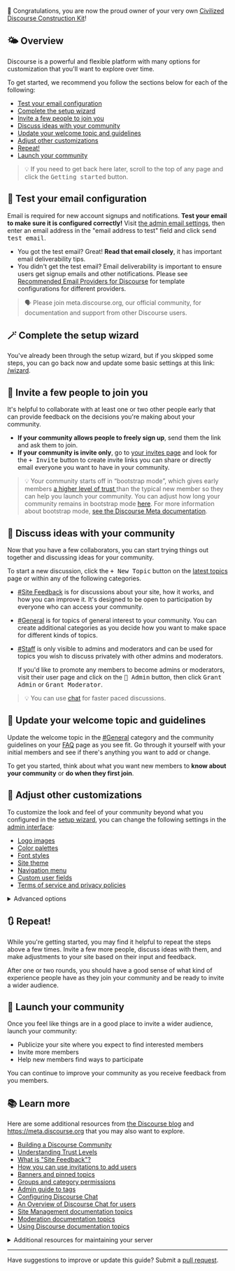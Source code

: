 :hatching_chick: Congratulations, you are now the proud owner of your very own [Civilized Discourse Construction Kit](https://www.discourse.org)!

## :sun_behind_small_cloud: Overview

Discourse is a powerful and flexible platform with many options for customization that you'll want to explore over time.

To get started, we recommend you follow the sections below for each of the following:

- [Test your email configuration](#email-test-your-email-configuration-2)
- [Complete the setup wizard](#magic_wand-complete-the-setup-wizard-3)
- [Invite a few people to join you](#handshake-invite-a-few-people-to-join-you-4)
- [Discuss ideas with your community](#thought_balloon-discuss-ideas-with-your-community-5)
- [Update your welcome topic and guidelines](#wave-update-your-welcome-topic-and-guidelines-6)
- [Adjust other customizations](#art-adjust-other-customizations-7)
- [Repeat!](#arrows_clockwise-repeat-8)
- [Launch your community](#rocket-launch-your-community-9)

> :bulb: If you need to get back here later, scroll to the top of any page and click the <kbd>Getting started</kbd> button.

## :email: Test your email configuration

Email is required for new account signups and notifications. **Test your email to make sure it is configured correctly!**  Visit [the admin email settings](%{base_url}/admin/email), then enter an email address in the "email address to test" field and click <kbd>send test email</kbd>.

- You got the test email?
  Great! **Read that email closely**, it has important email deliverability tips.
- You didn't get the test email?
  Email deliverability is important to ensure users get signup emails and other notifications. Please see [Recommended Email Providers for Discourse](https://github.com/discourse/discourse/blob/main/docs/INSTALL-email.md) for template configurations for different providers.

> :speaking_head: Please join meta.discourse.org, our official community, for documentation and support from other Discourse users.

## :magic_wand: Complete the setup wizard

You've already been through the setup wizard, but if you skipped some steps, you can go back now and update some basic settings at this link: [/wizard](%{base_url}/wizard).

## :handshake: Invite a few people to join you

It's helpful to collaborate with at least one or two other people early that can provide feedback on the decisions you're making about your community.

- **If your community allows people to freely sign up**, send them the link and ask them to join.
- **If your community is invite only**, go to [your invites page](%{base_url}/my/invited) and look for the <kbd>+ Invite</kbd> button to create invite links you can share or directly email everyone you want to have in your community.

> :bulb: Your community starts off in “bootstrap mode”, which gives early members [a higher level of trust ](https://blog.discourse.org/2018/06/understanding-discourse-trust-levels/)than the typical new member so they can help you launch your community. You can adjust how long your community remains in bootstrap mode [here](/admin/site_settings/category/all_results?filter=bootstrap). For more information about bootstrap mode, [see the Discourse Meta documentation](https://meta.discourse.org/t/-/322876).

## :thought_balloon: Discuss ideas with your community

Now that you have a few collaborators, you can start trying things out together and discussing ideas for your community.

To start a new discussion, click the <kbd>+ New Topic</kbd> button on the [latest topics](%{base_url}/latest) page or within any of the following categories.

- [#Site Feedback](%{base_url}/c/-/2) is for discussions about your site, how it works, and how you can improve it. It's designed to be open to participation by everyone who can access your community.

- [#General](%{base_url}/c/-/4) is for topics of general interest to your community. You can create additional categories as you decide how you want to make space for different kinds of topics.

- [#Staff](%{base_url}/c/-/3) is only visible to admins and moderators and can be used for topics you wish to discuss privately with other admins and moderators.

  If you'd like to promote any members to become admins or moderators, visit their user page and click on the <kbd>:wrench: Admin</kbd> button, then click <kbd>Grant Admin</kbd> or <kbd>Grant Moderator</kbd>.

> :bulb: You can use [chat](%{base_url}/chat) for faster paced discussions.

## :wave: Update your welcome topic and guidelines

Update the welcome topic in the [#General](%{base_url}/c/-/4) category and the community guidelines on your [FAQ](%{base_url}/faq) page as you see fit. Go through it yourself with your initial members and see if there's anything you want to add or change.

To get you started, think about what you want new members to **know about your community** or **do when they first join**.

## :art: Adjust other customizations

To customize the look and feel of your community beyond what you configured in the [setup wizard](%{base_url}/wizard), you can change the following settings in the [admin interface](%{base_url}/admin):

- [Logo images](%{base_url}/admin/config/logo)
- [Color palettes](%{base_url}/admin/customize/colors)
- [Font styles](%{base_url}/admin/config/fonts)
- [Site theme](%{base_url}/admin/config/customize/themes)
- [Navigation menu](%{base_url}/admin/config/navigation)
- [Custom user fields](%{base_url}/admin/config/user-fields)
- [Terms of service and privacy policies](%{base_url}/admin/config/legal)

<details>
<summary>Advanced options</summary>
Discourse is very configurable and there is a great deal programmers and web designers can do to customize it, integrate it into other platforms, or address any use case. Users going down this route are highly encouraged to join meta.discourse.org, our support community, to learn from what others have done and to give and get advice.

- Add one or more social login options: [Google](https://meta.discourse.org/t/configuring-google-oauth2-login-for-discourse/15858), [Twitter](https://meta.discourse.org/t/configuring-twitter-login-for-discourse/13395), [Facebook](https://meta.discourse.org/t/configuring-facebook-login-for-discourse/13394), [GitHub](https://meta.discourse.org/t/configuring-github-login-for-discourse/13745), [Discord](https://meta.discourse.org/t/configure-discord-login-for-discourse/127129?u=tobiaseigen), [Apple](https://www.discourse.org/plugins/apple-login), [Amazon, LinkedIn, and Microsoft](https://www.discourse.org/plugins/amazon-linkedin-microsoft-login)
- [Embed Discourse in your WordPress website](https://github.com/discourse/wp-discourse), or [on your static HTML site](https://meta.discourse.org/t/embedding-discourse-comments-via-javascript/31963)
- Set up [single-sign on](https://meta.discourse.org/t/official-single-sign-on-for-discourse/13045) with your main site
- [Build your own login method](https://meta.discourse.org/t/login-to-discourse-with-custom-oauth2-provider/14717)
- [Create your own theme](https://meta.discourse.org/docs?topic=93648)
- [Interact with Discourse from other applications using the API](https://meta.discourse.org/t/create-and-configure-an-api-key/230124?u=tobiaseigen)

</details>

## :arrows_clockwise: Repeat!

While you're getting started, you may find it helpful to repeat the steps above a few times. Invite a few more people, discuss ideas with them, and make adjustments to your site based on their input and feedback.

After one or two rounds, you should have a good sense of what kind of experience people have as they join your community and be ready to invite a wider audience.

## :rocket: Launch your community

Once you feel like things are in a good place to invite a wider audience, launch your community:

- Publicize your site where you expect to find interested members
- Invite more members
- Help new members find ways to participate

You can continue to improve your community as you receive feedback from you members.

## :books: Learn more

Here are some additional resources from [the Discourse blog](http://blog.discourse.org) and https://meta.discourse.org that you may also want to explore.

- [Building a Discourse Community](http://blog.discourse.org/2014/08/building-a-discourse-community/)
- [Understanding Trust Levels](https://blog.discourse.org/2018/06/understanding-discourse-trust-levels/)
- [What is "Site Feedback"?](https://meta.discourse.org/t/-/5249)
- [How you can use invitations to add users](https://meta.discourse.org/tags/c/documentation/10/invites)
- [Banners and pinned topics](https://meta.discourse.org/t/-/153718)
- [Groups and category permissions](https://meta.discourse.org/t/-/87678)
- [Admin guide to tags](https://meta.discourse.org/t/-/121041)
- [Configuring Discourse Chat](https://meta.discourse.org/t/-/230881)
- [An Overview of Discourse Chat for users](https://meta.discourse.org/t/-/239695)
- [Site Management documentation topics](https://meta.discourse.org/c/-/53)
- [Moderation documentation topics](https://meta.discourse.org/tags/c/documentation/10/moderation)
- [Using Discourse documentation topics](https://meta.discourse.org/c/-/126)

<details>
<summary>Additional resources for maintaining your server</summary>

- One CPU and 1GB of memory, with swap, is the minimum for a basic Discourse community. As your community grows you may need more memory or CPU resources.
- [Our Docker container install](https://github.com/discourse/discourse/blob/main/docs/INSTALL.md) is the only one we officially support. It guarantees easy updates, and all recommended optimizations from the Discourse team.
- You should get an email notification when new versions of Discourse are released. To update your instance via our easy one click process, visit [the update page](/admin/update).

### Optional things you might eventually want to set up
- [All sysadmin documentation topics](https://meta.discourse.org/c/-/55)
- [Automatic daily backups](https://meta.discourse.org/t/configure-automatic-backups-for-discourse/14855)
- [HTTPS support](https://meta.discourse.org/t/allowing-ssl-for-your-discourse-docker-setup/13847)
- [Content Delivery Network support](https://meta.discourse.org/t/enable-a-cdn-for-your-discourse/14857)
- [Reply via Email](https://meta.discourse.org/t/set-up-reply-via-email-support/14003)
- [Import and Export your data](https://meta.discourse.org/t/move-your-discourse-instance-to-a-different-server/15721)
- [Change the domain name](https://meta.discourse.org/t/how-do-i-change-the-domain-name/16098)
- [Multiple Discourse instances on the same server](https://meta.discourse.org/t/multisite-configuration-with-docker/14084)
- [Import old content from vBulletin, PHPbb, Vanilla, Drupal, BBPress, etc](https://github.com/discourse/discourse/tree/main/script/import_scripts)
- [Configure a firewall on your server](https://meta.discourse.org/t/configure-a-firewall-for-discourse/20584).
- [A user friendly offline page when rebuilding or upgrading](https://meta.discourse.org/t/adding-an-offline-page-when-rebuilding/45238)

</details>

----

Have suggestions to improve or update this guide? Submit a [pull request](https://github.com/discourse/discourse/blob/main/docs/ADMIN-QUICK-START-GUIDE.md).


